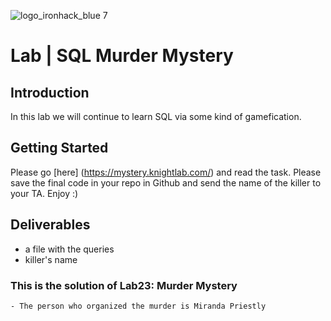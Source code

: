 ![logo_ironhack_blue 7](https://user-images.githubusercontent.com/23629340/40541063-a07a0a8a-601a-11e8-91b5-2f13e4e6b441.png)
# Lab | SQL Murder Mystery

## Introduction

In this lab we will continue to learn SQL via some kind of gamefication.

## Getting Started
Please go [here] (https://mystery.knightlab.com/) and read the task. 
Please save the final code in your repo in Github and send the name of the killer to your TA.
Enjoy :)


## Deliverables

- a file with the queries
- killer's name


### This is the solution of Lab23:  Murder Mystery

    - The person who organized the murder is Miranda Priestly




